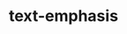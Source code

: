 ---
title: "text-emphasis"
description: "Applies emphasis marks to text commonly used in East Asian languages. Tests with text-emphasis, text-emphasis-color & text-emphasis-style properties."
category: css
last_test_date: "2022-07-07"
test_url: "/tests/css-text-emphasis.html"
test_results_url: "https://testi.at/proj/O0yCP6t6l3sZ1xFrLZuEx6I5O"
tags: i18n
stats: {
  apple-mail: {
    macos: {
        "2022-07":"y"
    },
    ios: {
		  "11":"y",
		  "12":"y",
        "13":"y",
		  "14":"y",
        "15":"y"
    }
  },
  gmail: {
    desktop-webmail: {
        "2022-07":"y"
    },
    ios: {
        "2022-07":"y"
    },
    android: {
        "2022-07":"n"
    },
    mobile-webmail: {
        "2022-07":"n"
    }
  },
  orange: {
    desktop-webmail: {
        "2022-07":"u"
    },
    ios: {
        "2022-07":"u"
    },
    android: {
        "2022-07":"u"
    }
  },
  outlook: {
    windows: {
      "2013":"n",
      "2016":"n",
      "2019":"n",
      "2021":"n"
    },
    windows-mail: {
      "2022-07":"n"
    },
    macos: {
      "2022-07":"y"
    },
    outlook-com: {
      "2022-07":"y"
    },
    ios: {
      "2022-07":"y"
    },
    android: {
      "2022-07":"n"
    }
  },
  samsung-email: {
    android: {
		"10":"n",
		"11":"n"
    }
  },
  sfr: {
    desktop-webmail: {
      "2022-07":"u"
    },
    ios: {
      "2022-07":"u"
    },
    android: {
      "2022-07":"u"
    }
  },
  thunderbird: {
    macos: {
      "78.14":"u"
    }
  },
  aol: {
    desktop-webmail: {
      "2022-07":"n"
    },
    ios: {
      "2022-07":"n"
    },
    android: {
      "2022-07":"n"
    }
  },
  yahoo: {
    desktop-webmail: {
        "2022-07":"n"
    },
    ios: {
        "2022-07":"n"
    },
    android: {
        "2022-07":"n"
    }
  },
  protonmail: {
    desktop-webmail: {
        "2022-07":"u"
    },
    ios: {
        "2022-07":"u"
    },
    android: {
        "2022-07":"u"
    }
  },
  hey: {
    desktop-webmail: {
        "2022-07":"u"
    }
  },
  mail-ru: {
    desktop-webmail: {
        "2022-07":"y"
    }
  },
  fastmail: {
    desktop-webmail: {
        "2022-07": "u"
    }
  },
  laposte: {
    desktop-webmail: {
        "2022-07": "u"
    }
  },
  gmx: {
      desktop-webmail: {
          "2022-09": "n"
      },
      ios: {
          "2022-09":"y"
      },
      android: {
          "2022-09":"y"
      }
  },
  web-de: {
      desktop-webmail: {
          "2022-09": "n"
      },
      ios: {
          "2022-09":"y"
      },
      android: {
          "2022-09":"y"
      }
  },
  ionos-1and1: {
      desktop-webmail: {
          "2022-09": "y"
      },
      android: {
          "2022-09":"y"
      }
  }
}
links: {
    "MDN: text-emphasis":"https://developer.mozilla.org/en-US/docs/Web/CSS/text-emphasis"
}
---